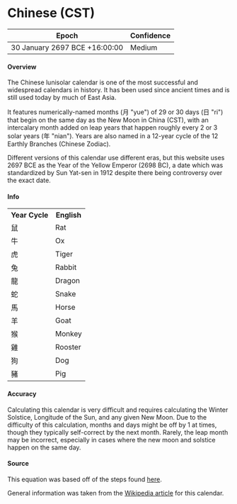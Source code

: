 # Chinese (CST)

| Epoch             | Confidence |
| ----------------- | ---------- |
| 30 January 2697 BCE +16:00:00 | Medium      |

#### Overview

The Chinese lunisolar calendar is one of the most successful and widespread calendars in history. It has been used since ancient times and is still used today by much of East Asia.

It features numerically-named months (月 "yue") of 29 or 30 days (日 "ri") that begin on the same day as the New Moon in China (CST), with an intercalary month added on leap years that happen roughly every 2 or 3 solar years (年 "nian"). Years are also named in a 12-year cycle of the 12 Earthly Branches (Chinese Zodiac).

Different versions of this calendar use different eras, but this website uses 2697 BCE as the Year of the Yellow Emperor (2698 BC), a date which was standardized by Sun Yat-sen in 1912 despite there being controversy over the exact date.

#### Info

<table class="table-long"><tr><th>Year Cycle</th><th>English</th></tr><tr><td>鼠</td><td>Rat</td></tr><tr><td>牛</td><td>Ox</td></tr><tr><td>虎</td><td>Tiger</td></tr><tr><td>兔</td><td>Rabbit</td></tr><tr><td>龍</td><td>Dragon</td></tr><tr><td>蛇</td><td>Snake</td></tr><tr><td>馬</td><td>Horse</td></tr><tr><td>羊</td><td>Goat</td></tr><tr><td>猴</td><td>Monkey</td></tr><tr><td>雞</td><td>Rooster</td></tr><tr><td>狗</td><td>Dog</td></tr><tr><td>豬</td><td>Pig</td></tr></table>

#### Accuracy

Calculating this calendar is very difficult and requires calculating the Winter Solstice, Longitude of the Sun, and any given New Moon. Due to the difficulty of this calculation, months and days might be off by 1 at times, though they typically self-correct by the next month. Rarely, the leap month may be incorrect, especially in cases where the new moon and solstice happen on the same day.

#### Source

This equation was based off of the steps found [here](https://ytliu0.github.io/ChineseCalendar/rules.html).

General information was taken from the [Wikipedia article](https://en.wikipedia.org/wiki/Chinese_calendar) for this calendar.
